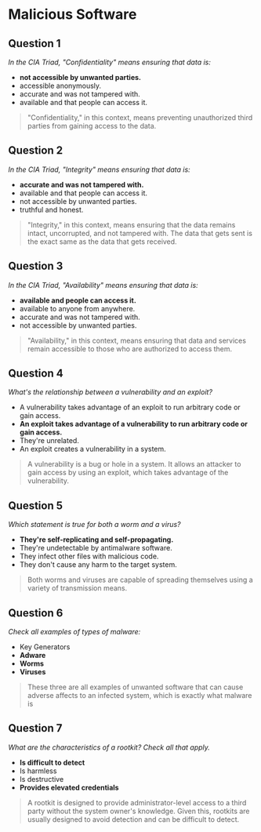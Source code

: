 # Malicious Software

## Question 1

*In the CIA Triad, "Confidentiality" means ensuring that data is:*

* **not accessible by unwanted parties.**
* accessible anonymously.
* accurate and was not tampered with.
* available and that people can access it.

> "Confidentiality," in this context, means preventing unauthorized third parties from gaining access to the data.


## Question 2

*In the CIA Triad, "Integrity" means ensuring that data is:*

* **accurate and was not tampered with.**
* available and that people can access it.
* not accessible by unwanted parties.
* truthful and honest.

> "Integrity," in this context, means ensuring that the data remains intact, uncorrupted, and not tampered with. The data that gets sent is the exact same as the data that gets received.

## Question 3

*In the CIA Triad, "Availability" means ensuring that data is:*

* **available and people can access it.**
* available to anyone from anywhere.
* accurate and was not tampered with.
* not accessible by unwanted parties.

> "Availability," in this context, means ensuring that data and services remain accessible to those who are authorized to access them.

## Question 4

*What's the relationship between a vulnerability and an exploit?*

* A vulnerability takes advantage of an exploit to run arbitrary code or gain access.
* **An exploit takes advantage of a vulnerability to run arbitrary code or gain access.**
* They're unrelated.
* An exploit creates a vulnerability in a system.

> A vulnerability is a bug or hole in a system. It allows an attacker to gain access by using an exploit, which takes advantage of the vulnerability.

## Question 5

*Which statement is true for both a worm and a virus?*

* **They're self-replicating and self-propagating.**
* They're undetectable by antimalware software.
* They infect other files with malicious code.
* They don't cause any harm to the target system.

> Both worms and viruses are capable of spreading themselves using a variety of transmission means.

## Question 6

*Check all examples of types of malware:*

* Key Generators
* **Adware**
* **Worms**
* **Viruses**

> These three are all examples of unwanted software that can cause adverse affects to an infected system, which is exactly what malware is

## Question 7

*What are the characteristics of a rootkit? Check all that apply.*

* **Is difficult to detect**
* Is harmless
* Is destructive
* **Provides elevated credentials**

> A rootkit is designed to provide administrator-level access to a third party without the system owner's knowledge. Given this, rootkits are usually designed to avoid detection and can be difficult to detect.